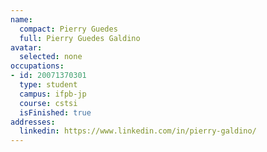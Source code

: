 ```yaml
---
name:
  compact: Pierry Guedes
  full: Pierry Guedes Galdino
avatar:
  selected: none
occupations:
- id: 20071370301
  type: student
  campus: ifpb-jp
  course: cstsi
  isFinished: true
addresses:
  linkedin: https://www.linkedin.com/in/pierry-galdino/
---
```

